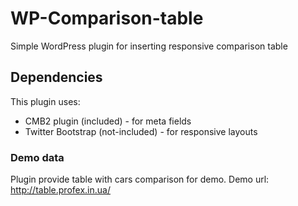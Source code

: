 # WP-Comparison-table
Simple WordPress plugin for inserting responsive comparison table

## Dependencies
This plugin uses:
+ CMB2 plugin (included) - for meta fields
+ Twitter Bootstrap (not-included) - for responsive layouts

### Demo data
Plugin provide table with cars comparison for demo. 
Demo url: http://table.profex.in.ua/
